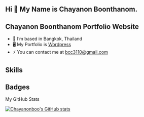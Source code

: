 ## Hi 👋 My Name is Chayanon Boonthanom.
## Chayanon Boonthanom Portfolio Website

- 🔭 I’m based in Bangkok, Thailand
- 🖥️ My Portfolio is [Wordpress](https://chayanonboo.com/)
- ⚡ You can contact me at bcc3110@gmail.com

## Skills

## Badges
My GitHub Stats

[![Chayanonboo's GitHub stats](https://github-readme-stats.vercel.app/api?username=Chayanonboo)](https://github.com/anuraghazra/github-readme-stats)


          
